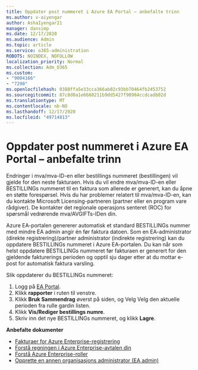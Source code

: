 ```yaml
---
title: Oppdater post nummeret i Azure EA Portal – anbefalte trinn
ms.author: v-aiyengar
author: AshaIyengar21
manager: dansimp
ms.date: 12/17/2020
ms.audience: Admin
ms.topic: article
ms.service: o365-administration
ROBOTS: NOINDEX, NOFOLLOW
localization_priority: Normal
ms.collection: Adm_O365
ms.custom:
- "9004166"
- "7290"
ms.openlocfilehash: 0388ffa5e33cca366ab02c93bb70464fb2453752
ms.sourcegitcommit: 87c8d0a1e6668211b9dd5427f98984ccdcadb02d
ms.translationtype: MT
ms.contentlocale: nb-NO
ms.lasthandoff: 12/17/2020
ms.locfileid: "49714813"
---
```

# <a name="update-po-number-in-azure-ea-portal---recommended-steps"></a>Oppdater post nummeret i Azure EA Portal – anbefalte trinn

Endringer i mva/mva-ID-en eller bestillings nummeret (bestillingen) vil gjelde for den neste fakturaen. Hvis du vil endre mva/mva-ID-en eller BESTILLINGs nummeret til en faktura som allerede er generert, kan du åpne en støtte forespørsel. Hvis du har problemer relatert til mva/mva-ID-en, kan du kontakte Microsoft Licensing-partneren (partner eller en program vare rådgiver). De kontakter det regionale operasjons senteret (ROC) for spørsmål vedrørende mva/AVGIFTs-IDen din. 

Azure EA-portalen genererer automatisk et standard BESTILLINGs nummer med mindre EA admin angir én før faktura datoen. Som en EA-administrator (direkte registrering)/partner administrator (indirekte registrering) kan du oppdatere BESTILLINGs nummeret i Azure EA-portalen. Du kan når som helst oppdatere BESTILLINGs nummeret før fakturaen er generert for den gjeldende fakturerings perioden og opptil sju dager etter at du mottar e-post for automatisk faktura varsling.    

Slik oppdaterer du BESTILLINGs nummeret:

1. Logg på [EA Portal](https://ea.azure.com/).
1. Klikk **rapporter** i ruten til venstre.
1. Klikk **Bruk Sammendrag** øverst på siden, og Velg Velg den aktuelle perioden fra rulle gardin listen.
1. Klikk **Vis/Rediger bestillings numre**.
1. Skriv inn det nye BESTILLINGs nummeret, og klikk **Lagre**.

**Anbefalte dokumenter** 

- [Fakturaer for Azure Enterprise-registrering](https://docs.microsoft.com/azure/billing/billing-ea-portal-enrollment-invoices) 
- [Forstå regningen i Azure Enterprise-avtalen din](https://docs.microsoft.com/azure/billing/billing-understand-your-bill-ea)  
- [Forstå Azure Enterprise-roller](https://docs.microsoft.com/azure/billing/billing-understand-your-bill-ea) 
- [Opprette en annen organisasjons administrator (EA admin)](https://docs.microsoft.com/azure/cost-management-billing/manage/ea-portal-administration#create-another-enterprise-administrator) 
